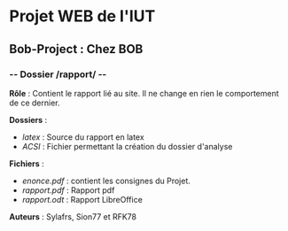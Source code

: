 # Projet WEB de l'IUT
## Bob-Project : Chez BOB
### -- Dossier /rapport/ --

**Rôle** : Contient le rapport lié au site.
Il ne change en rien le comportement de ce dernier.

**Dossiers** :

* *latex* : Source du rapport en latex
* *ACSI* : Fichier permettant la création du dossier d'analyse

**Fichiers** :

* *enonce.pdf* : contient les consignes du Projet.
* *rapport.pdf* : Rapport pdf
* *rapport.odt* : Rapport LibreOffice

**Auteurs** :
Sylafrs, Sion77 et RFK78
